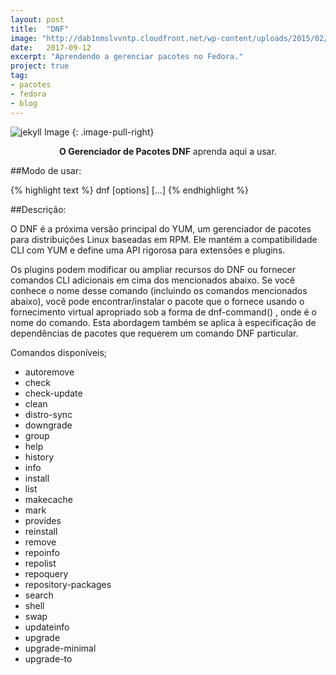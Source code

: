 ```yaml
---
layout: post
title:  "DNF"
image: "http://dab1nmslvvntp.cloudfront.net/wp-content/uploads/2015/02/1424055625jekyll.png"
date:   2017-09-12
excerpt: "Aprendendo a gerenciar pacotes no Fedora."
project: true
tag:
- pacotes
- fedora
- blog
---
```


![jekyll Image](http://dab1nmslvvntp.cloudfront.net/wp-content/uploads/2015/02/1424055625jekyll.png)
{: .image-pull-right}

<center><b>O Gerenciador de Pacotes DNF</b> aprenda aqui a usar.</center>

##Modo de usar:

{% highlight text %}
 dnf [options] <command> [<args>...] 
{% endhighlight %}   

##Descrição:

O DNF é a próxima versão principal do YUM, um gerenciador de pacotes para distribuições Linux baseadas em RPM. Ele mantém a compatibilidade CLI com YUM e define uma API rigorosa para extensões e plugins.

Os plugins podem modificar ou ampliar recursos do DNF ou fornecer comandos CLI adicionais em cima dos mencionados abaixo. Se você conhece o nome desse comando (incluindo os comandos mencionados abaixo), você pode encontrar/instalar o pacote que o fornece usando o fornecimento virtual apropriado sob a forma de dnf-command(<alias>) , onde <alias> é o nome do comando. Esta abordagem também se aplica à especificação de dependências de pacotes que requerem um comando DNF particular. 

Comandos disponíveis;

* autoremove
* check
* check-update
* clean
* distro-sync
* downgrade
* group
* help
* history
* info
* install
* list
* makecache
* mark
* provides
* reinstall
* remove
* repoinfo
* repolist
* repoquery
* repository-packages
* search
* shell
* swap
* updateinfo
* upgrade
* upgrade-minimal
* upgrade-to

